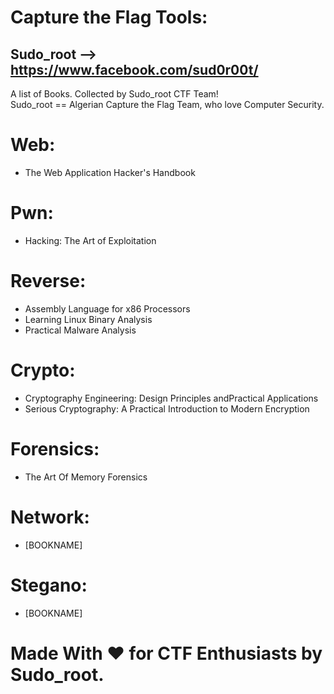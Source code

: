 # Capture the Flag Tools:
## Sudo_root --> https://www.facebook.com/sud0r00t/<br>
A list of Books. Collected by Sudo_root CTF Team!<br>
Sudo_root == Algerian Capture the Flag Team, who love Computer Security.<br>

# Web:<br>
- The Web Application Hacker's Handbook

# Pwn:<br>
- Hacking: The Art of Exploitation

# Reverse:<br>
- Assembly Language for x86 Processors
- Learning Linux Binary Analysis
- Practical Malware Analysis

# Crypto:<br>
- Cryptography Engineering: Design Principles andPractical Applications
- Serious Cryptography: A Practical Introduction to Modern Encryption

# Forensics:<br>
- The Art Of Memory Forensics

# Network:<br>
- [BOOKNAME]

# Stegano:<br>
- [BOOKNAME]


# Made With ♥ for CTF Enthusiasts by Sudo_root.
